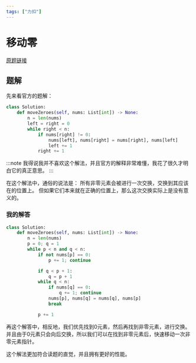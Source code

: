 ```yaml
---
tags: ["力扣"]
---
```


# 移动零

[原题链接](https://leetcode.cn/problems/move-zeroes/description/)

## 题解

先来看官方的题解：

```python title="move-zeroes.official.py"
class Solution:
    def moveZeroes(self, nums: List[int]) -> None:
        n = len(nums)
        left = right = 0
        while right < n:
            if nums[right] != 0:
                nums[left], nums[right] = nums[right], nums[left]
                left += 1
            right += 1      
```

:::note
我得说我并不喜欢这个解法，并且官方的解释非常难懂，我花了很久才明白它的真正意思。
:::

在这个解法中，通俗的说法是：
所有非零元素会被进行一次交换，交换到其应该在的位置上。
但如果它们本来就在正确的位置上，那么这次交换实际上是没有意义的。

### 我的解答

```python title="move-zeroes.py"
class Solution:
    def moveZeroes(self, nums: List[int]) -> None:
        n = len(nums)
        p = 0; q = 1
        while p < n and q < n:
            if not nums[p] == 0:
                p += 1; continue

            if q < p + 1:
                q = p + 1
            while q < n:
                if nums[q] == 0:
                    q += 1; continue
                nums[p], nums[q] = nums[q], nums[p]
                break

            p += 1
```

再这个解答中，相反地，我们优先找到0元素，然后再找到非零元素，进行交换。
并且由于0元素只会向后交换，所以我们可以在找到非零元素后，快速移动一次非零元素指针。

这个解法更加符合读题的直觉，并且拥有更好的性能。
